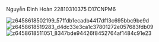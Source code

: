 Nguyễn Đình Hoàn 22810310375 D17CNPM6


![z6458618502199_57ffdb1ecadb4417df13c695bbc9be9d](https://github.com/user-attachments/assets/babef5ee-cad2-4a85-b03a-cb3bdfd7b3cf)
![z6458618519283_d4dc33e3ca1c37801272e057683fdb09](https://github.com/user-attachments/assets/0832fba4-f4e6-4456-8bb0-f02af86b6a8c)
![z6458618511051_8347bde94426f8452764af1484c91e23](https://github.com/user-attachments/assets/b91b4246-cadb-46dd-910d-2f7f9622a0ef)
